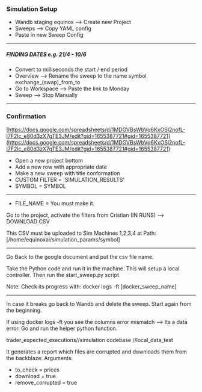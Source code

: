 ### Simulation Setup

* Wandb staging equinox --> Create new Project
* Sweeps --> Copy YAML config
* Paste in new Sweep Config

--- 
##### FINDING DATES e.g. 21/4 - 10/6
* Convert to milliseconds the start / end period
* Overview --> Rename the sweep to the name symbol exchange\_(swap)\_from\_to
* Go to Workspace --> Paste the link to Monday
* Sweep --> Stop Manually


--------------------

### Confirmation
[https://docs.google.com/spreadsheets/d/1MDGVBsWbVq6KxOSl2nofL-I7F2lc_e80d3zX7gTE3JM/edit?gid=1655387721#gid=1655387721](https://docs.google.com/spreadsheets/d/1MDGVBsWbVq6KxOSl2nofL-I7F2lc_e80d3zX7gTE3JM/edit?gid=1655387721#gid=1655387721)

* Open a new project bottom
* Add a new row with appropriate date
* Make a new sweep with title conformation
* CUSTOM FILTER = 'SIMULATION_RESULTS'
* SYMBOL = SYMBOL
----------------------------------------------------
* FILE_NAME = You must make it.

Go to the project, activate the filters from Cristian (IN RUNS) --> DOWNLOAD CSV

This CSV must be uploaded to Sim Machines 1,2,3,4
at Path: [/home/equinoxai/simulation_params/symbol]

---------------
Go Back to the google document and put the csv file name.

Take the Python code and run it in the machine. This will setup a local controller.
Then run the start_sweep.py script

Note: Check its progress with: docker logs -ft [docker_sweep_name]

--------------------
In case it breaks go back to Wandb and delete the sweep. 
Start again from the beginning.

If using docker logs -ft you see the columns error mismatch --> Its a data error.
Go and run the helper python function.

trader_expected_executions//simulation codebase //local_data_test 

It generates a report which files are corrupted and downloads them from the backblaze:
Arguments:
* to_check = prices
* download = true
* remove_corrupted = true
